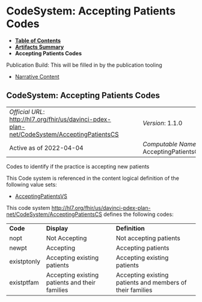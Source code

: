 # CodeSystem: Accepting Patients Codes

* [**Table of Contents**](toc.html)
* [**Artifacts Summary**](artifacts.html)
* **Accepting Patients Codes**

Publication Build: This will be filled in by the publication tooling

* [Narrative Content](#)

## CodeSystem: Accepting Patients Codes

|  |  |  |  |  |
| --- | --- | --- | --- | --- |
| *Official URL*: http://hl7.org/fhir/us/davinci-pdex-plan-net/CodeSystem/AcceptingPatientsCS | | | | *Version*: 1.1.0 |
| Active as of 2022-04-04 | | | | *Computable Name*: AcceptingPatientsCS |

Codes to identify if the practice is accepting new patients

This Code system is referenced in the content logical definition of the following value sets:

* [AcceptingPatientsVS](ValueSet-AcceptingPatientsVS.html)

This code system http://hl7.org/fhir/us/davinci-pdex-plan-net/CodeSystem/AcceptingPatientsCS defines the following codes:

|  |  |  |
| --- | --- | --- |
| **Code** | **Display** | **Definition** |
| nopt | Not Accepting | Not accepting patients |
| newpt | Accepting | Accepting patients |
| existptonly | Accepting existing patients | Accepting existing patients |
| existptfam | Accepting existing patients and their families | Accepting existing patients and members of their families |